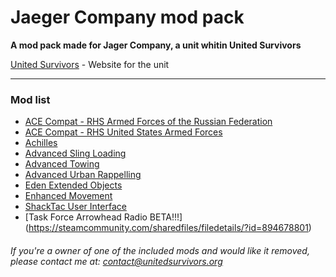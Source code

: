 # Jaeger Company mod pack

**A mod pack made for Jager Company, a unit whitin United Survivors**

[United Survivors](https://www.unitedsurvivors.org/arma3) - Website for the unit

---

### Mod list

* [ACE Compat - RHS Armed Forces of the Russian Federation](https://steamcommunity.com/sharedfiles/filedetails/?id=773131200)
* [ACE Compat - RHS United States Armed Forces](https://steamcommunity.com/sharedfiles/filedetails/?id=773125288)
* [Achilles](https://steamcommunity.com/sharedfiles/filedetails/?id=723217262)
* [Advanced Sling Loading](https://steamcommunity.com/sharedfiles/filedetails/?id=615007497)
* [Advanced Towing](https://steamcommunity.com/sharedfiles/filedetails/?id=639837898)
* [Advanced Urban Rappelling](https://steamcommunity.com/sharedfiles/filedetails/?id=730310357)
* [Eden Extended Objects](https://steamcommunity.com/sharedfiles/filedetails/?id=882231372)
* [Enhanced Movement](https://steamcommunity.com/sharedfiles/filedetails/?id=333310405)
* [ShackTac User Interface](https://steamcommunity.com/sharedfiles/filedetails/?id=498740884)
* [Task Force Arrowhead Radio BETA!!!] (https://steamcommunity.com/sharedfiles/filedetails/?id=894678801)


###### If you're a owner of one of the included mods and would like it removed, please contact me at: contact@unitedsurvivors.org
